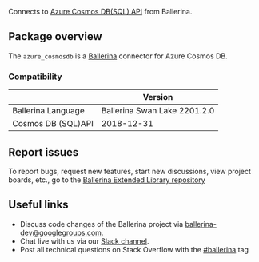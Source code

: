 Connects to [Azure Cosmos DB(SQL) API](https://docs.microsoft.com/en-us/rest/api/cosmos-db/)  from Ballerina.

## Package overview
The `azure_cosmosdb` is a [Ballerina](https://ballerina.io/) connector for Azure Cosmos DB.

### Compatibility
|                      | Version                       |
|----------------------|-------------------------------|
| Ballerina Language   | Ballerina Swan Lake 2201.2.0  | 
| Cosmos DB (SQL)API   | 2018-12-31                    |

## Report issues
To report bugs, request new features, start new discussions, view project boards, etc., go to the [Ballerina Extended Library repository](https://github.com/ballerina-platform/ballerina-extended-library)

## Useful links
- Discuss code changes of the Ballerina project via [ballerina-dev@googlegroups.com](mailto:ballerina-dev@googlegroups.com).
- Chat live with us via our [Slack channel](https://ballerina.io/community/slack/).
- Post all technical questions on Stack Overflow with the [#ballerina](https://stackoverflow.com/questions/tagged/ballerina) tag
